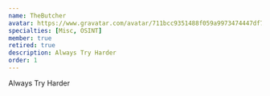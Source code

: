 ```yaml
---
name: TheButcher
avatar: https://www.gravatar.com/avatar/711bcc9351488f059a9973474447df76?d=identicon&s=256
specialties: [Misc, OSINT]
member: true
retired: true
description: Always Try Harder
order: 1
---
```


Always Try Harder
